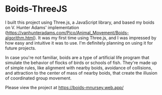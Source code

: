 # Boids-ThreeJS 

I built this project using Three.js, a JavaScript library, and based my boids on V. Hunter Adams' implementation (https://vanhunteradams.com/Pico/Animal_Movement/Boids-algorithm.html). It was my first time using Three.js, and I was impressed by how easy and intuitive it was to use. I'm definitely planning on using it for future projects.

In case you're not familiar, boids are a type of artificial life program that simulate the behavior of flocks of birds or schools of fish. They're made up of simple rules, like alignment with nearby boids, avoidance of collisions, and attraction to the center of mass of nearby boids, that create the illusion of coordinated group movement.

Please view the project at https://boids-mnursey.web.app/